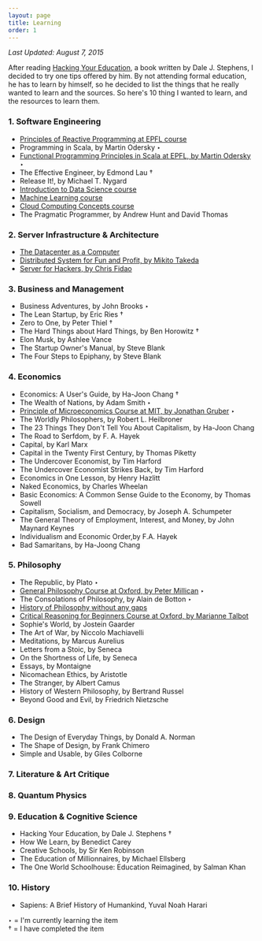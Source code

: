 ```yaml
---
layout: page
title: Learning
order: 1
---
```


*Last Updated: August 7, 2015*

After reading [Hacking Your Education](http://www.amazon.com/gp/product/0399159967), a book written by Dale J. Stephens, I decided to try one tips offered by him. By not attending formal education, he has to learn by himself, so he decided to list the things that he really wanted to learn and the sources. So here's 10 thing I wanted to learn, and the resources to learn them.

### 1. Software Engineering
* [Principles of Reactive Programming at EPFL course](https://www.coursera.org/course/reactive)
* Programming in Scala, by Martin Odersky &#8227;
* [Functional Programming Principles in Scala at EPFL, by Martin Odersky](https://www.coursera.org/course/progfun) &#8227;
* The Effective Engineer, by Edmond Lau &dagger;
* Release It!, by Michael T. Nygard
* [Introduction to Data Science course](https://www.coursera.org/course/datasci)
* [Machine Learning course](https://www.coursera.org/learn/machine-learning/home/info)
* [Cloud Computing Concepts course](https://class.coursera.org/cloudcomputing-001)
* The Pragmatic Programmer, by Andrew Hunt and David Thomas

### 2. Server Infrastructure & Architecture
* [The Datacenter as a Computer](http://www.morganclaypool.com/doi/abs/10.2200/S00516ED2V01Y201306CAC024)
* [Distributed System for Fun and Profit, by Mikito Takeda](http://book.mixu.net/distsys/single-page.html)
* [Server for Hackers, by Chris Fidao](https://book.serversforhackers.com/)

### 3. Business and Management
* Business Adventures, by John Brooks &#8227;
* The Lean Startup, by Eric Ries &dagger;
* Zero to One, by Peter Thiel &dagger;
* The Hard Things about Hard Things, by Ben Horowitz &dagger;
* Elon Musk, by Ashlee Vance
* The Startup Owner's Manual, by Steve Blank
* The Four Steps to Epiphany, by Steve Blank

### 4. Economics
* Economics: A User's Guide, by Ha-Joon Chang &dagger;
* The Wealth of Nations, by Adam Smith &#8227;
* [Principle of Microeconomics Course at MIT, by Jonathan Gruber](http://ocw.mit.edu/courses/economics/14-01sc-principles-of-microeconomics-fall-2011/) &#8227;
* The Worldly Philosophers, by Robert L. Heilbroner
* The 23 Things They Don't Tell You About Capitalism, by Ha-Joon Chang
* The Road to Serfdom, by F. A. Hayek
* Capital, by Karl Marx
* Capital in the Twenty First Century, by Thomas Piketty
* The Undercover Economist, by Tim Harford
* The Undercover Economist Strikes Back, by Tim Harford
* Economics in One Lesson, by Henry Hazlitt
* Naked Economics, by Charles Wheelan
* Basic Economics: A Common Sense Guide to the Economy, by Thomas Sowell
* Capitalism, Socialism, and Democracy, by Joseph A. Schumpeter	
* The General Theory of Employment, Interest, and Money, by John Maynard Keynes
* Individualism and Economic Order,by F.A. Hayek
* Bad Samaritans, by Ha-Joong Chang

### 5. Philosophy
* The Republic, by Plato &#8227;
* [General Philosophy Course at Oxford, by Peter Millican](https://podcasts.ox.ac.uk/series/general-philosophy) &#8227;
* The Consolations of Philosophy, by Alain de Botton &#8227;
* [History of Philosophy without any gaps](http://www.historyofphilosophy.net/)
* [Critical Reasoning for Beginners Course at Oxford, by Marianne Talbot](http://podcasts.ox.ac.uk/series/critical-reasoning-beginners)
* Sophie's World, by Jostein Gaarder
* The Art of War, by Niccolo Machiavelli
* Meditations, by Marcus Aurelius
* Letters from a Stoic, by Seneca
* On the Shortness of Life, by Seneca
* Essays, by Montaigne
* Nicomachean Ethics, by Aristotle
* The Stranger, by Albert Camus
* History of Western Philosophy, by Bertrand Russel
* Beyond Good and Evil, by Friedrich Nietzsche

### 6. Design
* The Design of Everyday Things, by Donald A. Norman
* The Shape of Design, by Frank Chimero
* Simple and Usable, by Giles Colborne

### 7. Literature & Art Critique

### 8. Quantum Physics

### 9. Education & Cognitive Science
* Hacking Your Education, by Dale J. Stephens &dagger;
* How We Learn, by Benedict Carey
* Creative Schools, by Sir Ken Robinson
* The Education of Millionnaires, by Michael Ellsberg
* The One World Schoolhouse: Education Reimagined, by Salman Khan

### 10. History
* Sapiens: A Brief History of Humankind, Yuval Noah Harari

&#8227; = I'm currently learning the item <br />
&dagger; = I have completed the item